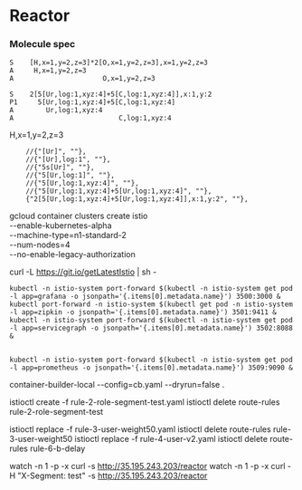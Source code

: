 # Reactor




### Molecule spec


```
S    [H,x=1,y=2,z=3]*2[O,x=1,y=2,z=3],x=1,y=2,z=3
A     H,x=1,y=2,z=3
A                      O,x=1,y=2,z=3
```


```
S    2[5[Ur,log:1,xyz:4]+5[C,log:1,xyz:4]],x:1,y:2
P1     5[Ur,log:1,xyz:4]+5[C,log:1,xyz:4]
A        Ur,log:1,xyz:4
A                          C,log:1,xyz:4
```


H,x=1,y=2,z=3


		//{"[Ur]", ""},
		//{"[Ur],log:1", ""},
		//{"5s[Ur]", ""},
		//{"5[Ur,log:1]", ""},
		//{"5[Ur,log:1,xyz:4]", ""},
		//{"5[Ur,log:1,xyz:4]+5[Ur,log:1,xyz:4]", ""},
		{"2[5[Ur,log:1,xyz:4]+5[Ur,log:1,xyz:4]],x:1,y:2", ""},






gcloud container clusters create istio \
    --enable-kubernetes-alpha \
    --machine-type=n1-standard-2 \
    --num-nodes=4 \
    --no-enable-legacy-authorization


curl -L https://git.io/getLatestIstio | sh -

```
kubectl -n istio-system port-forward $(kubectl -n istio-system get pod -l app=grafana -o jsonpath='{.items[0].metadata.name}') 3500:3000 &
kubectl port-forward -n istio-system $(kubectl get pod -n istio-system -l app=zipkin -o jsonpath='{.items[0].metadata.name}') 3501:9411 &
kubectl -n istio-system port-forward $(kubectl -n istio-system get pod -l app=servicegraph -o jsonpath='{.items[0].metadata.name}') 3502:8088 &   


kubectl -n istio-system port-forward $(kubectl -n istio-system get pod -l app=prometheus -o jsonpath='{.items[0].metadata.name}') 3509:9090 &

```





container-builder-local --config=cb.yaml --dryrun=false .


istioctl create -f rule-2-role-segment-test.yaml
istioctl delete route-rules rule-2-role-segment-test

istioctl replace -f rule-3-user-weight50.yaml
istioctl delete route-rules rule-3-user-weight50
istioctl replace -f rule-4-user-v2.yaml
istioctl delete route-rules rule-6-b-delay

watch -n 1 -p -x curl -s http://35.195.243.203/reactor
watch -n 1 -p -x curl -H "X-Segment: test" -s http://35.195.243.203/reactor

